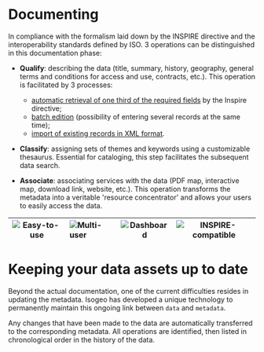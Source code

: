 # Documenting

In compliance with the formalism laid down by the INSPIRE directive and the interoperability standards defined by ISO. 3 operations can be distinguished in this documentation phase:

* **Qualify**: describing the data (title, summary, history, geography, general terms and conditions for access and use, contracts, etc.). This operation is facilitated by 3 processes:
    - [automatic retrieval of one third of the required fields](/en/features/documentation/md_fields_autos.html) by the Inspire directive;
    - [batch edition](/en/features/documentation/md_edit_batch.html) (possibility of entering several records at the same time);
    - [import of existing records in XML format](/en/features/documentation/md_import.html).

* **Classify**: assigning sets of themes and keywords using a customizable thesaurus. Essential for cataloging, this step facilitates the subsequent data search.

* **Associate**: associating services with the data (PDF map, interactive map, download link, website, etc.). This operation transforms the metadata into a veritable 'resource concentrator' and allows your users to easily access the data.

| ![Easy-to-use](/en/images/icone_simple_bleu_140px.png "User-friendly and easy-to-use") | ![Multi-user](/en/images/icone_multiuser_bleu_140px.png "Multi-account management") | ![Dashboard](/en/images/icone_tdb_bleu_140px.png "Dashboard") | ![INSPIRE-compatible](/en/images/icone_inspire_bleu_140px.png "Interoperability with standards") |
| :--: | :-- | :--: | :--: |

# Keeping your data assets up to date

Beyond the actual documentation, one of the current difficulties resides in updating the metadata. Isogeo has developed a unique technology to permanently maintain this ongoing link between `data` and `metadata`.

Any changes that have been made to the data are automatically transferred to the corresponding metadata. All operations are identified, then listed in chronological order in the history of the data.

